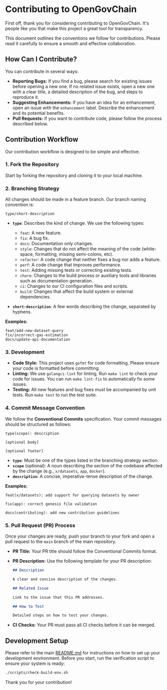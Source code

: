 # Contributing to OpenGovChain

First off, thank you for considering contributing to OpenGovChain. It's people like you that make this project a great tool for transparency.

This document outlines the conventions we follow for contributions. Please read it carefully to ensure a smooth and effective collaboration.

## How Can I Contribute?

You can contribute in several ways:

-   **Reporting Bugs:** If you find a bug, please search for existing issues before opening a new one. If no related issue exists, open a new one with a clear title, a detailed description of the bug, and steps to reproduce it.
-   **Suggesting Enhancements:** If you have an idea for an enhancement, open an issue with the `enhancement` label. Describe the enhancement and its potential benefits.
-   **Pull Requests:** If you want to contribute code, please follow the process described below.

## Contribution Workflow

Our contribution workflow is designed to be simple and effective.

### 1. Fork the Repository

Start by forking the repository and cloning it to your local machine.

### 2. Branching Strategy

All changes should be made in a feature branch. Our branch naming convention is:

```
type/short-description
```

-   **`type`**: Describes the kind of change. We use the following types:
    -   `feat`: A new feature.
    -   `fix`: A bug fix.
    -   `docs`: Documentation only changes.
    -   `style`: Changes that do not affect the meaning of the code (white-space, formatting, missing semi-colons, etc).
    -   `refactor`: A code change that neither fixes a bug nor adds a feature.
    -   `perf`: A code change that improves performance.
    -   `test`: Adding missing tests or correcting existing tests.
    -   `chore`: Changes to the build process or auxiliary tools and libraries such as documentation generation.
    -   `ci`: Changes to our CI configuration files and scripts.
    -   `build`: Changes that affect the build system or external dependencies.

-   **`short-description`**: A few words describing the change, separated by hyphens.

**Examples:**

```
feat/add-new-dataset-query
fix/incorrect-gas-estimation
docs/update-api-documentation
```

### 3. Development

-   **Code Style:** This project uses `gofmt` for code formatting. Please ensure your code is formatted before committing.
-   **Linting:** We use `golangci-lint` for linting. Run `make lint` to check your code for issues. You can run `make lint-fix` to automatically fix some issues.
-   **Testing:** All new features and bug fixes must be accompanied by unit tests. Run `make test` to run the test suite.

### 4. Commit Message Convention

We follow the **Conventional Commits** specification. Your commit messages should be structured as follows:

```
type(scope): description

[optional body]

[optional footer]
```

-   **`type`**: Must be one of the types listed in the branching strategy section.
-   **`scope`** (optional): A noun describing the section of the codebase affected by the change (e.g., `x/datasets`, `app`, `docker`).
-   **`description`**: A concise, imperative-tense description of the change.

**Examples:**

```
feat(x/datasets): add support for querying datasets by owner
```

```
fix(app): correct genesis file validation
```

```
docs(contributing): add new contribution guidelines
```

### 5. Pull Request (PR) Process

Once your changes are ready, push your branch to your fork and open a pull request to the `main` branch of the main repository.

-   **PR Title:** Your PR title should follow the Conventional Commits format.
-   **PR Description:** Use the following template for your PR description:

    ```markdown
    ## Description

    A clear and concise description of the changes.

    ## Related Issue

    Link to the issue that this PR addresses.

    ## How to Test

    Detailed steps on how to test your changes.
    ```

-   **CI Checks:** Your PR must pass all CI checks before it can be merged.

## Development Setup

Please refer to the main [README.md](./README.md) for instructions on how to set up your development environment. Before you start, run the verification script to ensure your system is ready:

```bash
./scripts/check-build-env.sh
```

Thank you for your contribution!